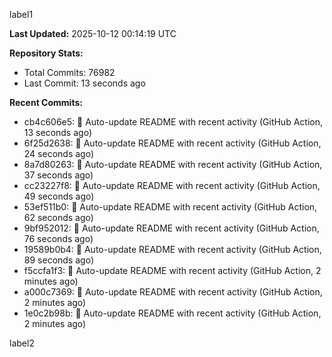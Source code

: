 
label1 
<!-- ACTIVITY_START -->
**Last Updated:** 2025-10-12 00:14:19 UTC

**Repository Stats:**
- Total Commits: 76982
- Last Commit: 13 seconds ago

**Recent Commits:**
- cb4c606e5: 🤖 Auto-update README with recent activity (GitHub Action, 13 seconds ago)
- 6f25d2638: 🤖 Auto-update README with recent activity (GitHub Action, 24 seconds ago)
- 8a7d80263: 🤖 Auto-update README with recent activity (GitHub Action, 37 seconds ago)
- cc23227f8: 🤖 Auto-update README with recent activity (GitHub Action, 49 seconds ago)
- 53ef511b0: 🤖 Auto-update README with recent activity (GitHub Action, 62 seconds ago)
- 9bf952012: 🤖 Auto-update README with recent activity (GitHub Action, 76 seconds ago)
- 19589b0b4: 🤖 Auto-update README with recent activity (GitHub Action, 89 seconds ago)
- f5ccfa1f3: 🤖 Auto-update README with recent activity (GitHub Action, 2 minutes ago)
- a000c7369: 🤖 Auto-update README with recent activity (GitHub Action, 2 minutes ago)
- 1e0c2b98b: 🤖 Auto-update README with recent activity (GitHub Action, 2 minutes ago)
<!-- ACTIVITY_END -->

label2
